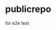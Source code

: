 # publicrepo
for e2e test













































































































































































































































































































































































































































































































































































































































































































































































































































































































































































































































































































































































































































































































































































































































































































































































































































































































































































































































































































































































































































































































































































































































































































































































































































































































































































































































































































































































































































































































































































































































































































































































































































































































































































































































































































